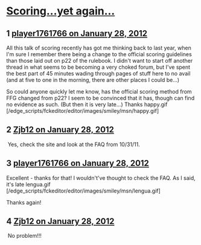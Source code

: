 # [Scoring...yet again...](https://community.fantasyflightgames.com/topic/59677-scoringyet-again/)

## 1 [player1761766 on January 28, 2012](https://community.fantasyflightgames.com/topic/59677-scoringyet-again/?do=findComment&comment=586329)

All this talk of scoring recently has got me thinking back to last year, when I'm sure I remember there being a change to the official scoring guidelines than those laid out on p22 of the rulebook. I didn't want to start off another thread in what seems to be becoming a very choked forum, but I've spent the best part of 45 minutes wading through pages of stuff here to no avail (and at five to one in the morning, there are other places I could be...)

So could anyone quickly let me know, has the official scoring method from FFG changed from p22? I seem to be convinced that it has, though can find no evidence as such. (But then it is very late...) Thanks happy.gif [/edge_scripts/fckeditor/editor/images/smiley/msn/happy.gif]

## 2 [Zjb12 on January 28, 2012](https://community.fantasyflightgames.com/topic/59677-scoringyet-again/?do=findComment&comment=586331)

 Yes, check the site and look at the FAQ from 10/31/11.

## 3 [player1761766 on January 28, 2012](https://community.fantasyflightgames.com/topic/59677-scoringyet-again/?do=findComment&comment=586338)

Excellent - thanks for that! I wouldn't've thought to check the FAQ. As I said, it's late lengua.gif [/edge_scripts/fckeditor/editor/images/smiley/msn/lengua.gif] 

Thanks again!

## 4 [Zjb12 on January 28, 2012](https://community.fantasyflightgames.com/topic/59677-scoringyet-again/?do=findComment&comment=586339)

 No problem!!!

